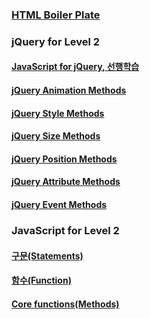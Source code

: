 ### [HTML Boiler Plate](https://github.com/HeropCode/Public-Advanced)

### jQuery for Level 2

#### [JavaScript for jQuery, 선행학습](https://parkyoungwoong.github.io/setPresentation/presentations/advanced/jquery/prior_learning)

#### [jQuery Animation Methods](https://parkyoungwoong.github.io/setPresentation/presentations/advanced/jquery/animation)

#### [jQuery Style Methods](https://parkyoungwoong.github.io/setPresentation/presentations/advanced/jquery/style)

#### [jQuery Size Methods](https://parkyoungwoong.github.io/setPresentation/presentations/advanced/jquery/size)

#### [jQuery Position Methods](https://parkyoungwoong.github.io/setPresentation/presentations/advanced/jquery/position)

#### [jQuery Attribute Methods](https://parkyoungwoong.github.io/setPresentation/presentations/advanced/jquery/attribute)

#### [jQuery Event Methods](https://parkyoungwoong.github.io/setPresentation/presentations/advanced/jquery/event)

### JavaScript for Level 2

#### [구문(Statements)](https://parkyoungwoong.github.io/setPresentation/presentations/advanced/javascript/statements)

#### [함수(Function)](https://parkyoungwoong.github.io/setPresentation/presentations/advanced/javascript/function)

#### [Core functions(Methods)](https://parkyoungwoong.github.io/setPresentation/presentations/advanced/javascript/core_functions)
